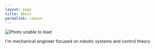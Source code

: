 ```yaml
---
layout: page
title: About
permalink: /about
---
```


<!-- ![Photo not loaded](assets/img/me_round.png) -->

<img src="{{ '/assets/img/me_round.png' | relative_url }}" 
     alt="Photo unable to load" 
     class="centered-image">

<!-- <div style="text-align: center;">
  <img src="{{ '/assets/img/me_round.png' | relative_url }}" 
       alt="photo not loaded"
       style="width: 50%; max-width: 100px; height: auto;">
</div> -->


I'm mechanical engineer focused on robotic systems and control theory